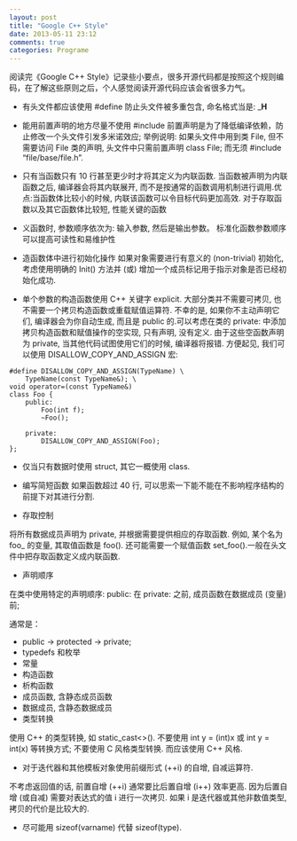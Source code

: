```yaml
---
layout: post
title: "Google C++ Style"
date: 2013-05-11 23:12
comments: true
categories: Programe
---
```

阅读完《Google C++ Style》记录些小要点，很多开源代码都是按照这个规则编码，在了解这些原则之后，个人感觉阅读开源代码应该会省很多力气。

* 有头文件都应该使用 #define 防止头文件被多重包含, 命名格式当是: ___H__
* 能用前置声明的地方尽量不使用 #include
前置声明是为了降低编译依赖，防止修改一个头文件引发多米诺效应; 举例说明: 如果头文件中用到类 File, 但不需要访问 File 类的声明, 头文件中只需前置声明 class File; 而无须 #include “file/base/file.h”.

* 只有当函数只有 10 行甚至更少时才将其定义为内联函数.
当函数被声明为内联函数之后, 编译器会将其内联展开, 而不是按通常的函数调用机制进行调用.优点:当函数体比较小的时候, 内联该函数可以令目标代码更加高效. 对于存取函数以及其它函数体比较短, 性能关键的函数

* 义函数时, 参数顺序依次为: 输入参数, 然后是输出参数。
标准化函数参数顺序可以提高可读性和易维护性

* 造函数体中进行初始化操作
如果对象需要进行有意义的 (non-trivial) 初始化, 考虑使用明确的 Init() 方法并 (或) 增加一个成员标记用于指示对象是否已经初始化成功.

* 单个参数的构造函数使用 C++ 关键字 explicit.
    大部分类并不需要可拷贝, 也不需要一个拷贝构造函数或重载赋值运算符. 不幸的是, 如果你不主动声明它们, 编译器会为你自动生成, 而且是 public 的.可以考虑在类的 private: 中添加拷贝构造函数和赋值操作的空实现, 只有声明, 没有定义. 由于这些空函数声明为 private, 当其他代码试图使用它们的时候, 编译器将报错. 方便起见, 我们可以使用 DISALLOW_COPY_AND_ASSIGN 宏:

```
#define DISALLOW_COPY_AND_ASSIGN(TypeName) \
    TypeName(const TypeName&); \
void operator=(const TypeName&)
class Foo {
    public:
        Foo(int f);
        ~Foo();

    private:
        DISALLOW_COPY_AND_ASSIGN(Foo);
};
```

* 仅当只有数据时使用 struct, 其它一概使用 class.
* 编写简短函数
如果函数超过 40 行, 可以思索一下能不能在不影响程序结构的前提下对其进行分割.

* 存取控制

将所有数据成员声明为 private, 并根据需要提供相应的存取函数. 例如, 某个名为 foo_ 的变量, 其取值函数是 foo(). 还可能需要一个赋值函数 set_foo().一般在头文件中把存取函数定义成内联函数.
* 声明顺序

在类中使用特定的声明顺序: public: 在 private: 之前, 成员函数在数据成员 (变量) 前;

通常是：
+ public -> protected -> private;
+ typedefs 和枚举
+ 常量
+ 构造函数
+ 析构函数
+ 成员函数, 含静态成员函数
+ 数据成员, 含静态数据成员
+ 类型转换

使用 C++ 的类型转换, 如 static_cast<>(). 不要使用 int y = (int)x 或 int y = int(x) 等转换方式;
不要使用 C 风格类型转换. 而应该使用 C++ 风格.
* 对于迭代器和其他模板对象使用前缀形式 (++i) 的自增, 自减运算符.

不考虑返回值的话, 前置自增 (++i) 通常要比后置自增 (i++) 效率更高. 因为后置自增 (或自减) 需要对表达式的值 i 进行一次拷贝. 如果 i 是迭代器或其他非数值类型, 拷贝的代价是比较大的.
* 尽可能用 sizeof(varname) 代替 sizeof(type).
